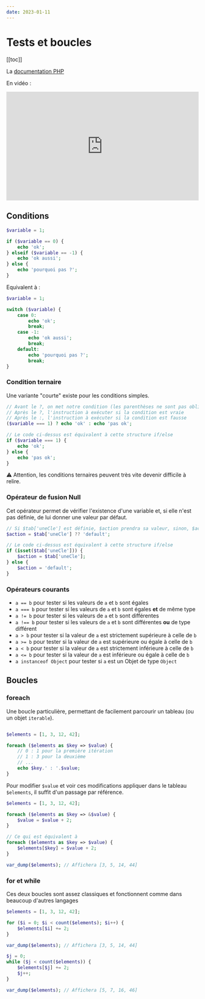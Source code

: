 ```yaml
---
date: 2023-01-11
---
```


# Tests et boucles

[[toc]]

La [documentation PHP](https://www.php.net/manual/fr/language.control-structures.php)

En vidéo :

<div style="position: relative; padding-bottom: 56.25%; height: 0;"><iframe src="https://www.loom.com/embed/e378ba3c78a145f9b75d814f71eb02af" frameborder="0" webkitallowfullscreen mozallowfullscreen allowfullscreen style="position: absolute; top: 0; left: 0; width: 100%; height: 100%;"></iframe></div>


## Conditions

```php
$variable = 1;

if ($variable == 0) {
    echo 'ok';
} elseif ($variable == -1) {
    echo 'ok aussi';
} else {
    echo 'pourquoi pas ?';
}
```

Equivalent à :

```php
$variable = 1;

switch ($variable) {
    case 0:
        echo 'ok';
        break;
    case -1:
        echo 'ok aussi';
        break;
    default:
        echo 'pourquoi pas ?';
        break;
}
```

### Condition ternaire

Une variante "courte" existe pour les conditions simples.

```php
// Avant le ?, on met notre condition (les parenthèses ne sont pas obligatoires)
// Après le ?, l'instruction à exécuter si la condition est vraie
// Après le :, l'instruction à exécuter si la condition est fausse
($variable === 1) ? echo 'ok' : echo 'pas ok';

// Le code ci-dessus est équivalent à cette structure if/else 
if ($variable === 1) {
    echo 'ok';
} else {
    echo 'pas ok';
}
```

:warning: Attention, les conditions ternaires peuvent très vite devenir difficile à relire. 

### Opérateur de fusion Null

Cet opérateur permet de vérifier l'existence d'une variable et, si elle n'est pas définie, de lui donner une valeur par défaut.

```php
// Si $tab['uneCle'] est définie, $action prendra sa valeur, sinon, $action aura la valeur "default"
$action = $tab['uneCle'] ?? 'default';

// Le code ci-dessus est équivalent à cette structure if/else 
if (isset($tab['uneCle'])) {
    $action = $tab['uneCle'];
} else {
    $action = 'default';
}
```

### Opérateurs courants

- `a == b` pour tester si les valeurs de `a` et `b` sont égales
- `a === b` pour tester si les valeurs de `a` et `b` sont égales **et** de même type
- `a != b` pour tester si les valeurs de `a` et `b` sont différentes
- `a !== b` pour tester si les valeurs de `a` et `b` sont différentes **ou** de type différent
- `a > b` pour tester si la valeur de `a` est strictement supérieure à celle de `b`
- `a >= b` pour tester si la valeur de `a` est supérieure ou égale à celle de `b`
- `a < b` pour tester si la valeur de `a` est strictement inférieure à celle de `b`
- `a <= b` pour tester si la valeur de `a` est inférieure ou égale à celle de `b`
- `a instanceof Object` pour tester si `a` est un Objet de type `Object`

## Boucles

### foreach

Une boucle particulière, permettant de facilement parcourir un tableau (ou un objet `iterable`).

```php

$elements = [1, 3, 12, 42];

foreach ($elements as $key => $value) {
    // 0 : 1 pour la première itération
    // 1 : 3 pour la deuxième
    // ...
    echo $key.' : '.$value;
}
```

Pour modifier `$value` et voir ces modifications appliquer dans le tableau `$elements`, il suffit d'un passage par référence.

```php
$elements = [1, 3, 12, 42];

foreach ($elements as $key => &$value) {
    $value = $value + 2;
}

// Ce qui est équivalent à
foreach ($elements as $key => $value) {
    $elements[$key] = $value + 2;
}

var_dump($elements); // Affichera [3, 5, 14, 44]
```

### for et while

Ces deux boucles sont assez classiques et fonctionnent comme dans beaucoup d'autres langages

```php
$elements = [1, 3, 12, 42];

for ($i = 0; $i < count($elements); $i++) {
    $elements[$i] += 2;
}

var_dump($elements); // Affichera [3, 5, 14, 44]

$j = 0;
while ($j < count($elements)) {
    $elements[$j] += 2;
    $j++;
}

var_dump($elements); // Affichera [5, 7, 16, 46]
```
